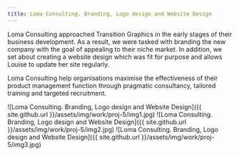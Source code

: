 ```yaml
---
title: Loma Consulting. Branding, Logo design and Website Design
---
```


Loma Consulting approached Transition Graphics in the early stages of their business development. As a result, we were tasked with branding the new company with the goal of appealing to their niche market. In addition, we set about creating a website design which was fit for purpose and allows Louise to update her site regularly.

Loma Consulting help organisations maximise the effectiveness of their product management function through pragmatic consultancy, tailored training and targeted recruitment.

![Loma Consulting. Branding, Logo design and Website Design]({{ site.github.url }}/assets/img/work/proj-5/img1.jpg)
![Loma Consulting. Branding, Logo design and Website Design]({{ site.github.url }}/assets/img/work/proj-5/img2.jpg)
![Loma Consulting. Branding, Logo design and Website Design]({{ site.github.url }}/assets/img/work/proj-5/img3.jpg)
